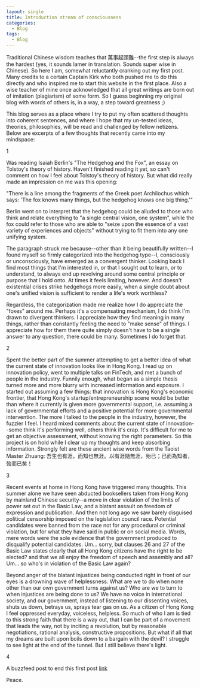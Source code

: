 ```yaml
---
layout: single
title: Introduction stream of consciousness 
categories: 
  - Blog
tags:
  - Blog
---
```


Traditional Chinese wisdom teaches that 萬事起頭難--the first step is always the hardest (yes, it sounds lamer in translation. Sounds super wise in Chinese). So here I am, somewhat reluctantly cranking out my first post. Many credits to a certain Captain Kirk who both pushed me to do this directly and who inspired me to start this website in the first place. Also a wise teacher of mine once acknowledged that all great writings are born out of imitation (plagiarism) of some form. So I guess beginning my original blog with words of others is, in a way, a step toward greatness ;)

This blog serves as a place where I try to put my often scattered thoughts into coherent sentences, and where I hope that my un-tested ideas, theories, philosophies, will be read and challenged by fellow netizens. Below are excerpts of a few thoughts that recently came into my mindspace:

1 

Was reading Isaiah Berlin's "The Hedgehog and the Fox", an essay on Tolstoy's theory of history. Haven't finished reading it yet, so can't comment on how I feel about Tolstoy's theory of history. But what did really made an impression on me was this opening: 

   "There is a line among the fragments of the Greek poet Archilochus which says: 'The fox knows many things, but the hedgehog knows one big thing.'" 
   
Berlin went on to interpret that the hedgehog could be alluded to those who think and relate everything to "a single central vision, one system", while the fox could refer to those who are able to "seize upon the essence of a vast variety of experiences and objects" without trying to fit them into any one unifying system. 

The paragraph struck me because--other than it being beautifully written--I found myself so firmly categorized into the hedgehog type--I, consciously or unconsciously, have emerged as a convergent thinker. Looking back I find most things that I'm interested in, or that I sought out to learn, or to understand, to always end up revolving around some central principle or purpose that I hold onto. At times it feels limiting, however. And doesn't existential crises strike hedgehogs more easily, when a single doubt about one's unified vision is sufficient to render a life's work worthless?

Regardless, the categorization made me realize how I do appreciate the "foxes" around me. Perhaps it's a compensating mechanism, I do think I'm drawn to divergent thinkers. I appreciate how they find meaning in many things, rather than constantly feeling the need to "make sense" of things. I appreciate how for them there quite simply doesn't have to be a single answer to any question, there could be many. Sometimes I do forget that.

2 

Spent the better part of the summer attempting to get a better idea of what the current state of innovation looks like in Hong Kong. I read up on innovation policy, went to multiple talks on FinTech, and met a bunch of people in the industry. Funnily enough, what began as a simple thesis turned more and more blurry with increased information and exposure. I started out assuming a few things: that innovation is Hong Kong's economic frontier, that Hong Kong's startup/entrepreneurship scene would be better than where it currently is given more governmental support, i.e. assuming a lack of governmental efforts and a positive potential for more governmental intervention. The more I talked to the people in the industry, however, the fuzzier I feel. I heard mixed comments about the current state of innovation--some think it's performing well, others think it's crap. It's difficult for me to get an objective assessment, without knowing the right parameters. So this project is on hold while I clear up my thoughts and keep absorbing information. Strongly felt are these ancient wise words from the Taoist Master Zhuang: 吾生也有涯，而知也無涯。以有涯隨無涯，殆已；已而為知者，殆而已矣！ 


3 

Recent events at home in Hong Kong have triggered many thoughts. This summer alone we have seen abducted booksellers taken from Hong Kong by mainland Chinese security--a move in clear violation of the limits of power set out in the Basic Law, and a blatant assault on freedom of expression and publication. And then not long ago we saw barely disguised political censorship imposed on the legislation council race. Potential candidates were banned from the race not for any procedural or criminal violation, but for what they have said in public or on social media. Words, mere words were the sole evidence that the government produced to disqualify potential candidates. Um... sorry, but clauses 26 and 27 of the Basic Law states clearly that all Hong Kong citizens have the right to be elected? and that we all enjoy the freedom of speech and assembly and all? Um... so who's in violation of the Basic Law again? 

Beyond anger of the blatant injustices being conducted right in front of our eyes is a drowning wave of helplessness. What are we to do when none other than our own government turns against us? Who are we to turn to when injustices are being done to us? We have no voice in international society, and our government, instead of listening to our dissenting voices, shuts us down, betrays us, sprays tear gas on us. As a citizen of Hong Kong I feel oppressed everyday, voiceless, helpless.
So much of who I am is tied to this strong faith that there is a way out, that I can be part of a movement that leads the way, not by inciting a revolution, but by reasonable negotiations, rational analysis, constructive propositions. But what if all that my dreams are built upon boils down to a bargain with the devil? I struggle to see light at the end of the tunnel. But I still believe there's light.

4 

A buzzfeed post to end this first post [link](https://www.buzzfeed.com/ahmedaliakbar/you-broke-the-ocean-in-half-to-be-here?utm_term=.whY0YlQpp#.piBap2q99)
 
Peace.
